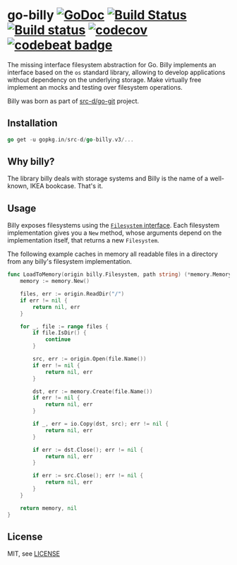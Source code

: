 # go-billy [![GoDoc](https://godoc.org/gopkg.in/src-d/go-billy.v3?status.svg)](https://godoc.org/gopkg.in/src-d/go-billy.v3) [![Build Status](https://travis-ci.org/src-d/go-billy.svg)](https://travis-ci.org/src-d/go-billy) [![Build status](https://ci.appveyor.com/api/projects/status/vx2qn6vlakbi724t?svg=true)](https://ci.appveyor.com/project/mcuadros/go-billy) [![codecov](https://codecov.io/gh/src-d/go-billy/branch/master/graph/badge.svg)](https://codecov.io/gh/src-d/go-billy) [![codebeat badge](https://codebeat.co/badges/03bdec03-b477-4472-bbe3-b552e3799174)](https://codebeat.co/projects/github-com-src-d-go-billy)

The missing interface filesystem abstraction for Go. 
Billy implements an interface based on the `os` standard library, allowing to develop applications without dependency on the underlying storage. Make virtually free implement an mocks and testing over filesystem operations.

Billy was born as part of [src-d/go-git](https://github.com/src-d/go-git) project.

## Installation

```go
go get -u gopkg.in/src-d/go-billy.v3/...
```

## Why billy?

The library billy deals with storage systems and Billy is the name of a well-known, IKEA
bookcase. That's it.

## Usage

Billy exposes filesystems using the
[`Filesystem` interface](https://godoc.org/github.com/src-d/go-billy#Filesystem).
Each filesystem implementation gives you a `New` method, whose arguments depend on
the implementation itself, that returns a new `Filesystem`.

The following example caches in memory all readable files in a directory from any
billy's filesystem implementation.

```go
func LoadToMemory(origin billy.Filesystem, path string) (*memory.Memory, error) {
	memory := memory.New()

	files, err := origin.ReadDir("/")
	if err != nil {
		return nil, err
	}

	for _, file := range files {
		if file.IsDir() {
			continue
		}

		src, err := origin.Open(file.Name())
		if err != nil {
			return nil, err
		}

		dst, err := memory.Create(file.Name())
		if err != nil {
			return nil, err
		}

		if _, err = io.Copy(dst, src); err != nil {
			return nil, err
		}

		if err := dst.Close(); err != nil {
			return nil, err
		}

		if err := src.Close(); err != nil {
			return nil, err
		}
	}

	return memory, nil
}
```

## License

MIT, see [LICENSE](LICENSE)
